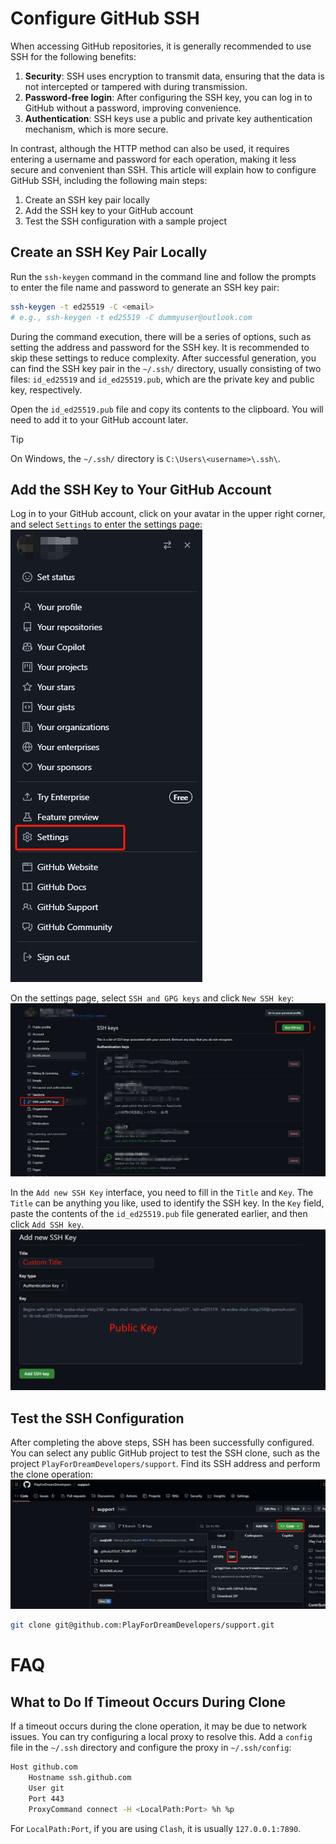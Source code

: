 # Configure GitHub SSH

When accessing GitHub repositories, it is generally recommended to use SSH for the following benefits:

1. **Security**: SSH uses encryption to transmit data, ensuring that the data is not intercepted or tampered with during transmission.
2. **Password-free login**: After configuring the SSH key, you can log in to GitHub without a password, improving convenience.
3. **Authentication**: SSH keys use a public and private key authentication mechanism, which is more secure.

In contrast, although the HTTP method can also be used, it requires entering a username and password for each operation, making it less secure and convenient than SSH. This article will explain how to configure GitHub SSH, including the following main steps:
1. Create an SSH key pair locally
2. Add the SSH key to your GitHub account
3. Test the SSH configuration with a sample project

## Create an SSH Key Pair Locally

Run the `ssh-keygen` command in the command line and follow the prompts to enter the file name and password to generate an SSH key pair:

```bash
ssh-keygen -t ed25519 -C <email>
# e.g., ssh-keygen -t ed25519 -C dummyuser@outlook.com
```

During the command execution, there will be a series of options, such as setting the address and password for the SSH key. It is recommended to skip these settings to reduce complexity. After successful generation, you can find the SSH key pair in the `~/.ssh/` directory, usually consisting of two files: `id_ed25519` and `id_ed25519.pub`, which are the private key and public key, respectively.

Open the `id_ed25519.pub` file and copy its contents to the clipboard. You will need to add it to your GitHub account later.

> [!tip]
>
> On Windows, the `~/.ssh/` directory is `C:\Users\<username>\.ssh\`.

## Add the SSH Key to Your GitHub Account

Log in to your GitHub account, click on your avatar in the upper right corner, and select `Settings` to enter the settings page:
![GitHub Settings](assets/Config%20Github%20SSh/2025-03-25-15-00-00.png)

On the settings page, select `SSH and GPG keys` and click `New SSH key`:
![New SSH Key](assets/Config%20Github%20SSh/2025-03-25-15-01-57.png)

In the `Add new SSH Key` interface, you need to fill in the `Title` and `Key`. The `Title` can be anything you like, used to identify the SSH key. In the `Key` field, paste the contents of the `id_ed25519.pub` file generated earlier, and then click `Add SSH key`.
![Add new SSH Key](assets/Config%20Github%20SSh/2025-03-25-15-13-49.png)

## Test the SSH Configuration

After completing the above steps, SSH has been successfully configured. You can select any public GitHub project to test the SSH clone, such as the project `PlayForDreamDevelopers/support`. Find its SSH address and perform the clone operation:
![SSH URL](assets/Config%20Github%20SSh/2025-03-25-15-17-29.png)

```bash
git clone git@github.com:PlayForDreamDevelopers/support.git
```

# FAQ

## What to Do If Timeout Occurs During Clone

If a timeout occurs during the clone operation, it may be due to network issues. You can try configuring a local proxy to resolve this. Add a `config` file in the `~/.ssh` directory and configure the proxy in `~/.ssh/config`:

```bash
Host github.com
    Hostname ssh.github.com
    User git
    Port 443
    ProxyCommand connect -H <LocalPath:Port> %h %p
```

For `LocalPath:Port`, if you are using `Clash`, it is usually `127.0.0.1:7890`.